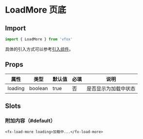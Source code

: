# LoadMore 页底

## Import

```JavaScript
import { LoadMore } from 'vfox'
```

具体的引入方式可以参考[引入组件](../guide/import.md)。

## Props

| 属性    | 类型    | 默认值 | 必填 | 说明                 |
| ------- | ------- | ------ | ---- | -------------------- |
| loading | boolean | true   | 否   | 是否显示为加载中状态 |

## Slots

### 附加内容（#default）

```Vue
<fx-load-more loading>加载中...</fx-load-more>
```
